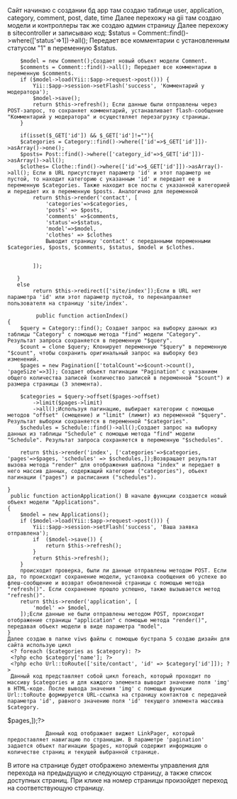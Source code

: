 Сайт начинаю с создании бд app там создаю таблице user, application, category, comment, post, date, time
Далее перехожу на gii там создаю модели и контроллеры так же создаю админ страницу
Далее перехожу в sitecontroller и записываю код:
$status = Comment::find()->where(['status'=>1])->all(); Передает все комментарии с установленным статусом "1" в переменную $status.

        $model = new Comment();Создает новый объект модели Comment.
        $comments = Comment::find()->all(); Передает все комментарии в переменную $comments.
        if ($model->load(Yii::$app->request->post())) {
            Yii::$app->session->setFlash('success', 'Комментарий у модератора');
            $model->save();
            return $this->refresh(); Если данные были отправлены через POST-запрос, то сохраняет комментарий, устанавливает flash-сообщение "Комментарий у модератора" и осуществляет перезагрузку страницы.
        }

        if(isset($_GET['id']) && $_GET['id']!=""){
        $categories = Category::find()->where(['id'=>$_GET['id']])->asArray()->one();
        $posts= Post::find()->where(['category_id'=>$_GET['id']])->asArray()->all();
        $clothes= Clothe::find()->where(['id'=>$_GET['id']])->asArray()->all(); Если в URL присутствует параметр 'id' и этот параметр не пустой, то находит категорию с указанным 'id' и передает ее в переменную $categories. Также находит все посты с указанной категорией и передает их в переменную $posts. Аналогично для переменной
            return $this->render('contact', [
                'categories'=>$categories,
                'posts' => $posts,
                'comments' =>$comments,
                'status'=>$status,
                'model'=>$model,
                'clothes' => $clothes
                Выводит страницу 'contact' с переданными переменными $categories, $posts, $comments, $status, $model и $clothes.


            ]);

       }
       else
            return $this->redirect(['site/index']);Если в URL нет параметра 'id' или этот параметр пустой, то перенаправляет пользователя на страницу 'site/index'.

             public function actionIndex()
    {
        $query = Category::find(); Создает запрос на выборку данных из таблицы "Category" с помощью метода "find" модели "Category". Результат запроса сохраняется в переменную "$query".
        $count = clone $query; Клонирует переменную "$query" в переменную "$count", чтобы сохранить оригинальный запрос на выборку без изменений.
        $pages = new Pagination(['totalCount'=>$count->count(), 'pageSize'=>3]); Создает объект пагинации "Pagination" с указанием общего количества записей (количество записей в переменной "$count") и размера страницы (3 элемента).

        $categories = $query->offset($pages->offset)
            ->limit($pages->limit)
            ->all();Используя пагинацию, выбирает категории с помощью методов "offset" (смещение) и "limit" (лимит) из переменной "$query". Результат выборки сохраняется в переменной "$categories".
        $schedules = Schedule::find()->all();Создает запрос на выборку данных из таблицы "Schedule" с помощью метода "find" модели "Schedule". Результат запроса сохраняется в переменную "$schedules".

        return $this->render('index', ['categories'=>$categories, 'pages'=>$pages, 'schedules' => $schedules,]);Возвращает результат вызова метода "render" для отображения шаблона "index" и передает в него массив данных, содержащий категории ("categories"), обьект пагинации ("pages") и расписания ("schedules").

    }
     public function actionApplication() В начале функции создается новый объект модели "Applications".
    {
        $model = new Applications();
        if ($model->load(Yii::$app->request->post())) {
            Yii::$app->session->setFlash('success', 'Ваша заявка отправлена');
            if  ($model->save()) {
                return $this->refresh();
            }
            return $this->refresh();
        }
        происходит проверка, были ли данные отправлены методом POST. Если да, то происходит сохранение модели, установка сообщения об успехе во флеш-сообщение и возврат обновленной страницы с помощью метода "refresh()". Если сохранение прошло успешно, также вызывается метод "refresh()".
        return $this->render('application', [
            'model' => $model,
        ]);Если данные не были отправлены методом POST, происходит отображение страницы "application" с помощью метода "render()", передавая объект модели в виде параметра "model".
    }
    Далее создаю в папке viws файлы с помощью бустрапа 5 создаю дизайн для сайта использую цикл
     <? foreach ($categories as $category): ?>
     <?php echo $category['name']; ?>
     <?php echo Url::toRoute(['site/contact', 'id' => $category['id']]); ?>
     Данный код представляет собой цикл foreach, который проходит по массиву $categories и для каждого элемента выводит значение поля 'img' в HTML-коде. После вывода значения 'img' с помощью функции Url::toRoute формируется URL-ссылка на страницу контактов с передачей параметра 'id', равного значению поля 'id' текущего элемента массива $category.

<?php echo LinkPager::widget([
                'pagination' => $pages,]);?> 
                Данный код отображает виджет LinkPager, который предоставляет навигацию по страницам. В параметре 'pagination' задается объект пагинации $pages, который содержит информацию о количестве страниц и текущей выбранной странице.

В итоге на странице будет отображено элементы управления для перехода на предыдущую и следующую страницу, а также список доступных страниц. При клике на номер страницы произойдет переход на соответствующую страницу.
